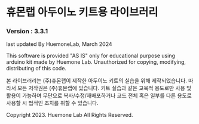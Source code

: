 # 휴몬랩 아두이노 키트용 라이브러리
### Version : 3.3.1

last updated By HuemoneLab, March 2024

This software is provided "AS IS" only for educational purpose using arduino kit made by Huemone Lab.
Unauthorized for copying, modifying, distributing of this code.

본 라이브러리는 (주)휴몬랩이 제작한 아두이노 키트의 실습을 위해 제작되었습니다.
따라서 모든 저작권은 (주)휴몬랩에 있습니다.
키트 실습과 같은 교육적 용도로만 사용 및 활용이 가능하며
무단으로 복사/수정/재배포하거나 코드 전체 혹은 일부를 다른 용도로 사용할 시 법적인 조치를 취할 수 있습니다.

Copyright 2023. Huemone Lab All Rights Reserved.
